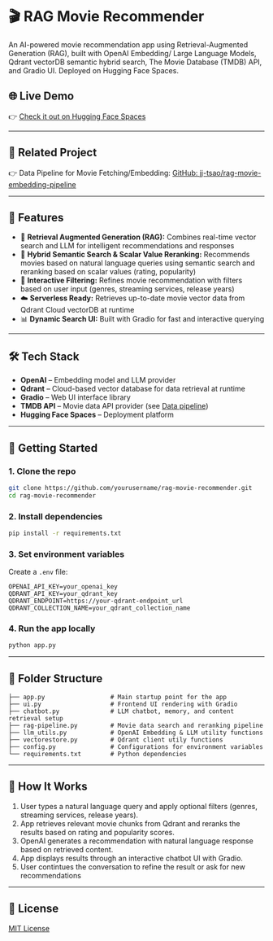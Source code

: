 # 🎬 RAG Movie Recommender

An AI-powered movie recommendation app using Retrieval-Augmented Generation (RAG), built with OpenAI Embedding/ Large Language Models, Qdrant vectorDB semantic hybrid search, The Movie Database (TMDB) API, and Gradio UI. Deployed on Hugging Face Spaces.

## 🌐 Live Demo

👉 [Check it out on Hugging Face Spaces](https://huggingface.co/spaces/JJTsao/RAG_Movie_Recommendation_Assistant)

---

## 🔗 Related Project

👉 Data Pipeline for Movie Fetching/Embedding: [GitHub: jj-tsao/rag-movie-embedding-pipeline](https://github.com/jj-tsao/rag-movie-embedding-pipeline)

---
## 📌 Features

- 🧠 **Retrieval Augmented Generation (RAG):** Combines real-time vector search and LLM for intelligent recommendations and responses
- 🎯 **Hybrid Semantic Search & Scalar Value Reranking:** Recommends movies based on natural language queries using semantic search and reranking based on scalar values (rating, popularity) 
- 🔎 **Interactive Filtering:** Refines movie recommendation with filters based on user input (genres, streaming services, release years)
- ☁️ **Serverless Ready:** Retrieves up-to-date movie vector data from Qdrant Cloud vectorDB at runtime
- 📊 **Dynamic Search UI:** Built with Gradio for fast and interactive querying

---

## 🛠️ Tech Stack

- **OpenAI** – Embedding model and LLM provider
- **Qdrant** – Cloud-based vector database for data retrieval at runtime
- **Gradio** – Web UI interface library
- **TMDB API** – Movie data API provider (see [Data pipeline](https://github.com/jj-tsao/rag-movie-embedding-pipeline))
- **Hugging Face Spaces** – Deployment platform

---

## 🚀 Getting Started

### 1. Clone the repo

```bash
git clone https://github.com/yourusername/rag-movie-recommender.git
cd rag-movie-recommender
```

### 2. Install dependencies

```bash
pip install -r requirements.txt
```

### 3. Set environment variables

Create a `.env` file:
```
OPENAI_API_KEY=your_openai_key
QDRANT_API_KEY=your_qdrant_key
QDRANT_ENDPOINT=https://your-qdrant-endpoint_url
QDRANT_COLLECTION_NAME=your_qdrant_collection_name
```

### 4. Run the app locally

```bash
python app.py
```

---

## 📂 Folder Structure

```
├── app.py                  # Main startup point for the app
├── ui.py                   # Frontend UI rendering with Gradio
├── chatbot.py              # LLM chatbot, memory, and content retrieval setup
├── rag-pipeline.py         # Movie data search and reranking pipeline
├── llm_utils.py            # OpenAI Embedding & LLM utility functions
├── vectorestore.py         # Qdrant client utily functions
├── config.py               # Configurations for environment variables
└── requirements.txt        # Python dependencies
```

---

## 🧠 How It Works

1. User types a natural language query and apply optional filters (genres, streaming services, release years).
2. App retrieves relevant movie chunks from Qdrant and reranks the results based on rating and popularity scores.
3. OpenAI generates a recommendation with natural language response based on retrieved content.
4. App displays results through an interactive chatbot UI with Gradio.
5. User contintues the conversation to refine the result or ask for new recommendations

---

## 📄 License

[MIT License](LICENSE)
